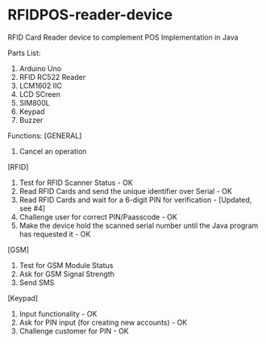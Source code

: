 # RFIDPOS-reader-device
RFID Card Reader device to complement POS Implementation in Java

Parts List:
1. Arduino Uno
2. RFID RC522 Reader
3. LCM1602 IIC
4. LCD SCreen
5. SIM800L
6. Keypad
7. Buzzer

Functions:
[GENERAL]
1. Cancel an operation

[RFID]
1. Test for RFID Scanner Status - OK
2. Read RFID Cards and send the unique identifier over Serial - OK
3. Read RFID Cards and wait for a 6-digit PIN for verification - [Updated, see #4]
4. Challenge user for correct PIN/Paasscode - OK
5. Make the device hold the scanned serial number until the Java program has requested it - OK

[GSM]
1. Test for GSM Module Status
2. Ask for GSM Signal Strength
3. Send SMS

[Keypad]
1. Input functionality - OK
2. Ask for PIN input (for creating new accounts) - OK
3. Challenge customer for PIN - OK
